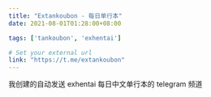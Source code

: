 ```yaml
---
title: "Extankoubon - 每日单行本"
date: 2021-08-01T01:28:00+08:00

tags: ['tankoubon', 'exhentai']

# Set your external url
link: "https://t.me/extankoubon"
---
```


我创建的自动发送 exhentai 每日中文单行本的 telegram 频道
